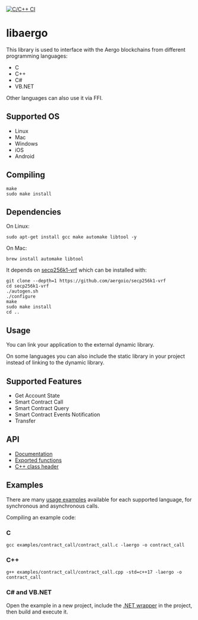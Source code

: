 [![C/C++ CI](https://github.com/aergoio/libaergo/workflows/C/C++%20CI/badge.svg)](https://github.com/aergoio/libaergo/actions)

# libaergo

This library is used to interface with the Aergo blockchains from different programming languages:

* C
* C++
* C#
* VB.NET

Other languages can also use it via FFI.


## Supported OS

* Linux
* Mac
* Windows
* iOS
* Android


## Compiling

```
make
sudo make install
```


## Dependencies

On Linux:

```
sudo apt-get install gcc make automake libtool -y
```

On Mac:

```
brew install automake libtool
```

It depends on [secp256k1-vrf](https://github.com/aergoio/secp256k1-vrf)
which can be installed with:

```
git clone --depth=1 https://github.com/aergoio/secp256k1-vrf
cd secp256k1-vrf
./autogen.sh
./configure
make
sudo make install
cd ..
```


## Usage

You can link your application to the external dynamic library.

On some languages you can also include the static library in your project instead of linking to the dynamic library.


## Supported Features

* Get Account State
* Smart Contract Call
* Smart Contract Query
* Smart Contract Events Notification
* Transfer


## API

* [Documentation](https://github.com/aergoio/libaergo/wiki)
* [Exported functions](https://github.com/aergoio/herac/blob/master/aergo.h)
* [C++ class header](https://github.com/aergoio/herac/blob/master/aergo.hpp)


## Examples

There are many [usage examples](https://github.com/aergoio/herac/tree/master/examples)
available for each supported language, for synchronous and asynchronous calls.

Compiling an example code:

### C

```
gcc examples/contract_call/contract_call.c -laergo -o contract_call
```

### C++

```
g++ examples/contract_call/contract_call.cpp -std=c++17 -laergo -o contract_call
```

### C# and VB.NET

Open the example in a new project, include the [.NET wrapper](https://github.com/aergoio/libaergo/blob/master/wrappers/dotNet/AergoClient.cs) in the project, then build and execute it.
